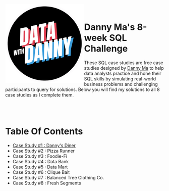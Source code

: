 <a href="https://8weeksqlchallenge.com/"> <img align="left" width="250" height="250" src="https://github.com/ChrisF03/Danny-Ma-SQL-Case-Studies-/blob/main/data-with-danny-logo-removebg-preview.png"></a>
<br>
# Danny Ma's 8-week SQL Challenge 
These SQL case studies are free case studies designed by [Danny Ma](https://8weeksqlchallenge.com/) to help data analysts practice and hone their SQL skills by simulating real-world business problems and challenging participants to query for solutions. Below you will find my solutions to all 8 case studies as I complete them.
<br>
<br>
<br>
<br>
# Table Of Contents
* [Case Study #1 : Danny's Diner]() 
* Case Study #2 : Pizza Runner
* Case Study #3 : Foodie-Fi
* Case Study #4 : Data Bank
* Case Study #5 : Data Mart
* Case Study #6 : Clique Bait
* Case Study #7 : Balanced Tree Clothing Co.
* Case Study #8 : Fresh Segments
